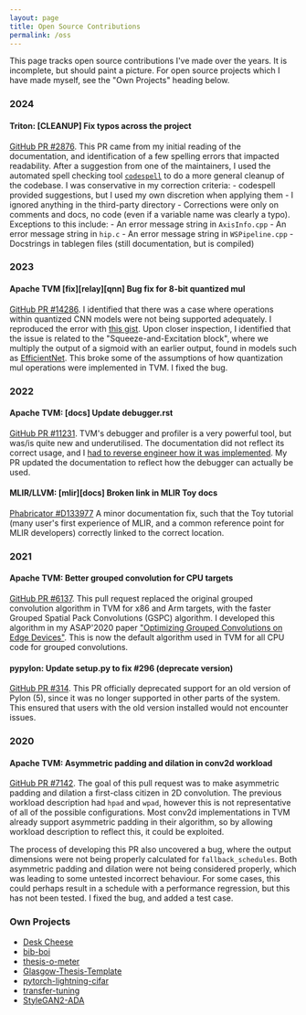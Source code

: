 ```yaml
---
layout: page
title: Open Source Contributions
permalink: /oss
---
```


This page tracks open source contributions I've made over the years.
It is incomplete, but should paint a picture.
For open source projects which I have made myself, see the "Own Projects" heading below.

### 2024

#### **Triton**: [CLEANUP] Fix typos across the project

[GitHub PR #2876](https://github.com/openai/triton/pull/2876).
This PR came from my initial reading of the documentation, and identification of a few spelling errors that impacted readability.
After a suggestion from one of the maintainers, I used the automated spell checking tool [`codespell`](https://github.com/codespell-project/codespell) to do a more general cleanup of the codebase.
I was conservative in my correction criteria:
    - codespell provided suggestions, but I used my own discretion when applying them
    - I ignored anything in the third-party directory
    - Corrections were only on comments and docs, no code (even if a variable name was clearly a typo). Exceptions to this include:
      - An error message string in `AxisInfo.cpp`
      - An error message string in `hip.c`
      - An error message string in `WSPipeline.cpp`
      - Docstrings in tablegen files (still documentation, but is compiled)

### 2023

####  **Apache TVM** [fix][relay][qnn] Bug fix for 8-bit quantized mul

[GitHub PR #14286](https://github.com/apache/tvm/pull/14286).
I identified that there was a case where operations within quantized CNN models were not being supported adequately.
I reproduced the error with [this gist](https://gist.github.com/Wheest/bd4fd601a15d6813e45c9ed5cdbae64f).
Upon closer inspection, I identified that the issue is related to the "Squeeze-and-Excitation block", where we multiply the output of a sigmoid with an earlier output, found in models such as [EfficientNet](https://arxiv.org/abs/1905.11946).
This broke some of the assumptions of how quantization mul operations were implemented in TVM.
I fixed the bug.

### 2022

#### **Apache TVM**:  [docs] Update debugger.rst

[GitHub PR #11231](https://github.com/apache/tvm/pull/11231).
TVM's debugger and profiler is a very powerful tool, but was/is quite new and underutilised.
The documentation did not reflect its correct usage, and I [had to reverse engineer how it was implemented](https://discuss.tvm.apache.org/t/runnig-a-model-with-tvm-debugger/9869/8?u=wheest).
My PR updated the documentation to reflect how the debugger can actually be used.


#### **MLIR/LLVM**: [mlir][docs] Broken link in MLIR Toy docs

[Phabricator #D133977](https://reviews.llvm.org/D133977)
A minor documentation fix, such that the Toy tutorial (many user's first experience of MLIR, and a common reference point for MLIR developers) correctly linked to the correct location.


### 2021

#### **Apache TVM**:  Better grouped convolution for CPU targets

[GitHub PR #6137](https://github.com/apache/tvm/pull/6137).
This pull request replaced the original grouped convolution algorithm in TVM for x86 and Arm targets, with the faster Grouped Spatial Pack Convolutions (GSPC) algorithm.
I developed this algorithm in my ASAP'2020 paper ["Optimizing Grouped Convolutions on Edge Devices"](https://www.computer.org/csdl/proceedings-article/asap/2020/09153227/1lUFnVBpKzC).
This is now the default algorithm used in TVM for all CPU code for grouped convolutions.

#### **pypylon**: Update setup.py to fix #296 (deprecate version)

[GitHub PR #314](https://github.com/basler/pypylon/pull/314).
This PR officially deprecated support for an old version of Pylon (5), since it was no longer supported in other parts of the system.
This ensured that users with the old version installed would not encounter issues.

### 2020

#### **Apache TVM**: Asymmetric padding and dilation in conv2d workload

[GitHub PR #7142](https://github.com/apache/tvm/pull/7142).
The goal of this pull request was to make asymmetric padding and dilation a first-class citizen in 2D convolution.
The previous workload description had `hpad` and `wpad`, however this is not representative of all of the possible configurations. Most conv2d implementations in TVM already support asymmetric padding in their algorithm, so by allowing workload description to reflect this, it could be exploited.

The process of developing this PR also uncovered a bug, where the output dimensions were not being properly calculated for `fallback_schedules`. Both asymmetric padding and dilation were not being considered properly, which was leading to some untested incorrect behaviour. For some cases, this could perhaps result in a schedule with a performance regression, but this has not been tested.
I fixed the bug, and added a test case.

### Own Projects

- [Desk Cheese](https://github.com/Wheest/desk-cheese)
- [bib-boi](https://github.com/Wheest/bib-boi)
- [thesis-o-meter](https://github.com/Wheest/thesis-o-meter)
- [Glasgow-Thesis-Template](https://github.com/Wheest/Glasgow-Thesis-Template)
- [pytorch-lightning-cifar](https://github.com/Wheest/pytorch-lightning-cifar)
- [transfer-tuning](https://github.com/gicLAB/transfer-tuning)
- [StyleGAN2-ADA](https://github.com/Wheest/stylegan2-ada-pytorch)
